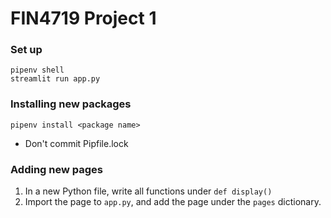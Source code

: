 # FIN4719 Project 1

### Set up 
`pipenv shell`  
`streamlit run app.py`

### Installing new packages
`pipenv install <package name>`  
* Don't commit Pipfile.lock

### Adding new pages 
1. In a new Python file, write all functions under `def display()`  
2. Import the page to `app.py`, and add the page under the `pages` dictionary.
